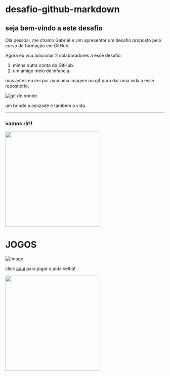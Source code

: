 # desafio-github-markdown
## seja bem-vindo a este desafio   

Olá pessoal, me chamo Gabriel e vim apresentar um desafio proposto pelo curso de formação em GitHub.

Agora eu vou adicionar 2 colaboradores a esse desafio. 
1. minha outra conta do GitHub.
2. um amigo meio de infancia.
 
 mas antes eu irei por aqui uma imagem ou gif para dar uma vida a esse repositório.

 ![gif de brinde ](https://media.tenor.com/bJ1zMWkMeUEAAAAM/thank-you-thank-you-sir.gif)
  
  um brinde a amizade e tambem a vida.
  
  ----

### vamos rir!!


<a href="https://www.youtube.com/watch?v=NLqQZaD9Dco">
  <img src="https://img.youtube.com/vi/NLqQZaD9Dco/maxresdefault.jpg" width="300">
</a>

# JOGOS

![Image](https://github.com/user-attachments/assets/4885cacb-db1d-467b-8920-46f4de7556dd)

click [aqui](file:///C:/Users/Gabriel%20Barros/Desktop/dio%20me/GitHub/Desafio-GitHub-Markdown/desafio-github-markdown/index.html) para jogar o joda velha!

<a href="file:///C:/Users/Gabriel%20Barros/Desktop/dio%20me/GitHub/Desafio-GitHub-Markdown/desafio-github-markdown/index.html">
  <img src="https://github.com/user-attachments/assets/4885cacb-db1d-467b-8920-46f4de7556dd" width="300">
</a>